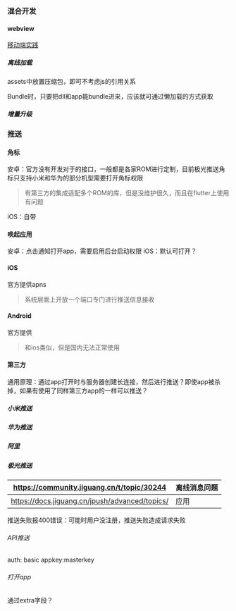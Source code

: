 ### 混合开发

#### webview

[移动端实践]([https://github.com/mcuking/mobile-web-best-practice#services-%E5%B1%82](https://github.com/mcuking/mobile-web-best-practice#services-层))



##### 离线加载

assets中放置压缩包，即可不考虑js的引用关系

Bundle时，只要把dll和app能bundle进来，应该就可通过懒加载的方式获取



##### 增量升级









### 推送

#### 角标
安卓：官方没有开发对于的接口，一般都是各家ROM进行定制，目前极光推送角标只支持小米和华为的部分机型需要打开角标权限
> 有第三方的集成适配多个ROM的库，但是没维护很久，而且在flutter上使用有问题

iOS：自带


#### 唤起应用
安卓：点击通知打开app，需要启用后台启动权限
iOS：默认可打开？

#### iOS

官方提供apns

> 系统层面上开放一个端口专门进行推送信息接收



#### Android

官方提供

> 和ios类似，但是国内无法正常使用



#### 第三方

通用原理：通过app打开时与服务器创建长连接，然后进行推送？即使app被杀掉，如果有使用了同样第三方app的一样可以推送？



##### 小米推送



##### 华为推送



##### 阿里



##### 极光推送

| <https://community.jiguang.cn/t/topic/30244>     | 离线消息问题 |
| ------------------------------------------------ | ------------ |
| <https://docs.jiguang.cn/jpush/advanced/topics/> | 应用         |

推送失败报400错误：可能时用户没注册，推送失败造成请求失败


###### API推送

auth: basic appkey:masterkey

###### 打开app

通过extra字段？



